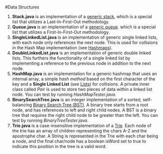 #Data Structures
1. **Stack.java** is an implementation of a [generic stack](https://en.wikipedia.org/wiki/Stack_(abstract_data_type)), which is a special list that utilizes a Last-In-First-Out methodology.
1. **Queue.java** is an implementation of a [generic queue](https://en.wikipedia.org/wiki/Queue_(abstract_data_type)). which is a special list that utilizes a First-In-First-Out methodology.
1. **SingleLinkedList.java** is an implementation of generic single linked lists, with each node only references the next node. This is used for collisions in the Hash Map implementation (see [Hashmaps](https://github.com/kevgraham/java_algorithms#hash-maps)).
1. **DoubleLinkedList.java** is an implementation of generic double linked lists. This furthers the functionality of a single linked list by implementing a reference to the previous node in addition to the next node.
1. **HashMap.java** is an implementation for a generic hashmap that uses an internal array, a simple *hash method* based on the first character of the key and a **Single Linked List** (see [Lists](https://github.com/kevgraham/java_algorithms#lists)) for collisions. A private inner class called *Pair* is used to store two pieces of data within a linked list node. You can test by running *HashMapTester.java*.
1. **BinarySearchTree.java** is an integer implementation of a sorted, self-balancing [Binary Search Tree (BST)](https://en.wikipedia.org/wiki/Binary_search_tree). A binary tree starts from a root node, and has references to left and right child nodes. A BST is a binary tree that requires the right child node to be greater than the left. You can test by running *BinaryTreeTester.java*.
1. **Trie.java** is a case-insensitive implementation of a [Trie](https://en.wikipedia.org/wiki/Trie). Each node of the trie has an array of children representing the chars A-Z and the apostrophe char. A String is represented in the Trie with each char being a node, and the final char/node has a boolean isWord set to true to indicate this position in the tree is a valid word. 

